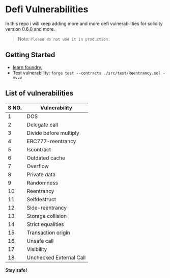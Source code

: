 # Defi Vulnerabilities

In this repo i will keep adding more and more defi vulnerabilities for solidity version 0.8.0 and more.

> Note: `Please do not use it in production.`

## Getting Started
- [learn foundry.](https://w.mirror.xyz/mOUlpgkWA178HNUW7xR20TdbGRV6dMid7uChqxf9Z58)
- Test vulnerability: ```forge test --contracts ./src/test/Reentrancy.sol -vvvv```

## List of vulnerabilities
| S NO. | Vulnerability |
| ------ | ------ |
| 1 | DOS |
| 2 | Delegate call |
| 3 | Divide before multiply |
| 4 | ERC777-reentrancy |
| 5 | Iscontract |
| 6 | Outdated cache |
| 7 | Overflow |
| 8 | Private data |
| 9 | Randomness |
| 10 | Reentrancy |
| 11 | Selfdestruct |
| 12 | Side-reentrancy |
| 13 | Storage collision |
| 14 | Strict equalities |
| 15 | Transaction origin |
| 16 | Unsafe call |
| 17 | Visibility |
| 18 | Unchecked External Call |

**Stay safe!**

